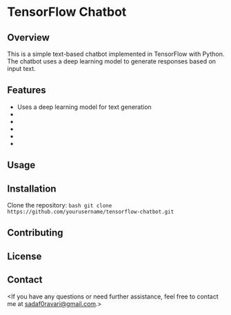 # TensorFlow Chatbot

## <h2><b>Overview</b></h2>
This is a simple text-based chatbot implemented in TensorFlow with Python. The chatbot uses a deep learning model to generate responses based on input text.

## <h2><b>Features</b></h2>
- Uses a deep learning model for text generation
- <Trained on a dataset of text conversations>
- <Generates responses based on input text>
- <Easy to set up and run>
- <Customizable model parameters>
- <Supports both training and inference modes>

## <h2><b>Usage</b></h2>
<instructions on how to use your chatbot>

## <h2><b>Installation</b></h2>
Clone the repository:
    ``` bash
    git clone https://github.com/yourusername/tensorflow-chatbot.git
    ```


## <h2><b>Contributing</b></h2>
<information on how others can contribute to your chatbot>

## <h2><b>License</b></h2>
<license information for your chatbot>

## <h2><b>Contact</b></h2>
<If you have any questions or need further assistance, feel free to contact me at sadaf0ravari@gmail.com.>

